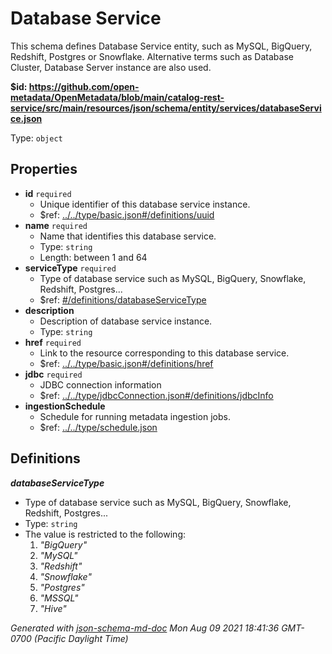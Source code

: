 # Database Service

This schema defines Database Service entity, such as MySQL, BigQuery, Redshift, Postgres or Snowflake. Alternative terms such as Database Cluster, Database Server instance are also used.

<b id="httpsgithub.comopen-metadataopenmetadatablobmaincatalog-rest-servicesrcmainresourcesjsonschemaentityservicesdatabaseservice.json">&#36;id: https://github.com/open-metadata/OpenMetadata/blob/main/catalog-rest-service/src/main/resources/json/schema/entity/services/databaseService.json</b>

Type: `object`

## Properties
 - <b id="#https://github.com/open-metadata/OpenMetadata/blob/main/catalog-rest-service/src/main/resources/json/schema/entity/services/databaseService.json/properties/id">id</b> `required`
	 - Unique identifier of this database service instance.
	 - &#36;ref: [../../type/basic.json#/definitions/uuid](#....typebasic.jsondefinitionsuuid)
 - <b id="#https://github.com/open-metadata/OpenMetadata/blob/main/catalog-rest-service/src/main/resources/json/schema/entity/services/databaseService.json/properties/name">name</b> `required`
	 - Name that identifies this database service.
	 - Type: `string`
	 - Length: between 1 and 64
 - <b id="#https://github.com/open-metadata/OpenMetadata/blob/main/catalog-rest-service/src/main/resources/json/schema/entity/services/databaseService.json/properties/serviceType">serviceType</b> `required`
	 - Type of database service such as MySQL, BigQuery, Snowflake, Redshift, Postgres...
	 - &#36;ref: [#/definitions/databaseServiceType](#/definitions/databaseServiceType)
 - <b id="#https://github.com/open-metadata/OpenMetadata/blob/main/catalog-rest-service/src/main/resources/json/schema/entity/services/databaseService.json/properties/description">description</b>
	 - Description of database service instance.
	 - Type: `string`
 - <b id="#https://github.com/open-metadata/OpenMetadata/blob/main/catalog-rest-service/src/main/resources/json/schema/entity/services/databaseService.json/properties/href">href</b> `required`
	 - Link to the resource corresponding to this database service.
	 - &#36;ref: [../../type/basic.json#/definitions/href](#....typebasic.jsondefinitionshref)
 - <b id="#https://github.com/open-metadata/OpenMetadata/blob/main/catalog-rest-service/src/main/resources/json/schema/entity/services/databaseService.json/properties/jdbc">jdbc</b> `required`
	 - JDBC connection information
	 - &#36;ref: [../../type/jdbcConnection.json#/definitions/jdbcInfo](#....typejdbcconnection.jsondefinitionsjdbcinfo)
 - <b id="#https://github.com/open-metadata/OpenMetadata/blob/main/catalog-rest-service/src/main/resources/json/schema/entity/services/databaseService.json/properties/ingestionSchedule">ingestionSchedule</b>
	 - Schedule for running metadata ingestion jobs.
	 - &#36;ref: [../../type/schedule.json](#....typeschedule.json)


## Definitions
**_databaseServiceType_**

 - Type of database service such as MySQL, BigQuery, Snowflake, Redshift, Postgres...
 - Type: `string`
 - The value is restricted to the following: 
	 1. _"BigQuery"_
	 2. _"MySQL"_
	 3. _"Redshift"_
	 4. _"Snowflake"_
	 5. _"Postgres"_
	 6. _"MSSQL"_
	 7. _"Hive"_



_Generated with [json-schema-md-doc](https://brianwendt.github.io/json-schema-md-doc/)_ _Mon Aug 09 2021 18:41:36 GMT-0700 (Pacific Daylight Time)_